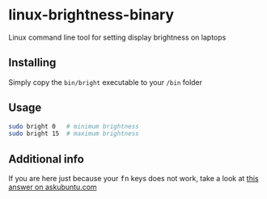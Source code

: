 linux-brightness-binary
=======================

Linux command line tool for setting display brightness on laptops

## Installing

Simply copy the `bin/bright` executable to your `/bin` folder

## Usage

```sh
sudo bright 0   # minimum brightness
sudo bright 15  # maximum brightness
```
## Additional info

If you are here just because your <kbd>fn</kbd> keys does not work, take a look at [this answer on askubuntu.com](http://askubuntu.com/a/266056/133176)
